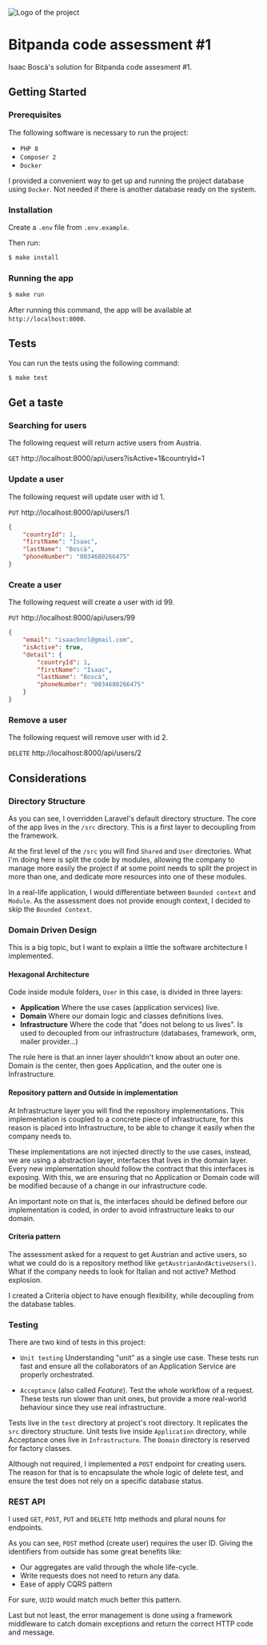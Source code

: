 ![Logo of the project](https://cdn.bitpanda.com/media/redesign/bitpanda-logo.svg)

# Bitpanda code assessment #1

Isaac Boscà's solution for Bitpanda code assesment #1.

## Getting Started

### Prerequisites

The following software is necessary to run the project:

- `PHP 8`
- `Composer 2`
- `Docker`

I provided a convenient way to get up and running the project database using `Docker`.
Not needed if there is another database ready on the system.

### Installation

Create a `.env` file from `.env.example`.

Then run:

```bash
$ make install
```

### Running the app

```bash
$ make run
```
After running this command, the app will be available at `http://localhost:8000`.

## Tests

You can run the tests using the following command:

```bash
$ make test
```

## Get a taste

### Searching for users

The following request will return active users from Austria.

`GET` http://localhost:8000/api/users?isActive=1&countryId=1


### Update a user

The following request will update user with id 1.

`PUT` http://localhost:8000/api/users/1

```json
{
    "countryId": 1,
    "firstName": "Isaac",
    "lastName": "Boscà",
    "phoneNumber": "0034680266475"
}
```

### Create a user

The following request will create a user with id 99.

`PUT` http://localhost:8000/api/users/99

```json
{
    "email": "isaacbncl@gmail.com",
    "isActive": true,
    "detail": {
        "countryId": 1,
        "firstName": "Isaac",
        "lastName": "Boscà",
        "phoneNumber": "0034680266475"
    }
}
```

### Remove a user

The following request will remove user with id 2.

`DELETE` http://localhost:8000/api/users/2


## Considerations

### Directory Structure

As you can see, I overridden Laravel's default directory structure. 
The core of the app lives in the `/src` directory. This is a first layer to decoupling from the framework.

At the first level of the `/src` you will find `Shared` and `User` directories.
What I'm doing here is split the code by modules, allowing the company to manage more easily the project if at some point needs to split the project in more than one, and dedicate more resources into one of these modules.

In a real-life application, I would differentiate between `Bounded context` and `Module`. As the assessment does not provide enough context, I decided to skip the `Bounded Context`.

### Domain Driven Design

This is a big topic, but I want to explain a little the software architecture I implemented. 

#### Hexagonal Architecture

Code inside module folders, `User` in this case, is divided in three layers:

- **Application** Where the use cases (application services) live.
- **Domain** Where our domain logic and classes definitions lives.
- **Infrastructure** Where the code that "does not belong to us lives". Is used to decoupled from our infrastructure (databases, framework, orm, mailer provider...)

The rule here is that an inner layer shouldn't know about an outer one. Domain is the center, then goes Application, and the outer one is Infrastructure.

#### Repository pattern and Outside in implementation

At Infrastructure layer you will find the repository implementations.
This implementation is coupled to a concrete piece of infrastructure, for this reason is placed into Infrastructure, to be able to change it easily when the company needs to.

These implementations are not injected directly to the use cases, instead, we are using a abstraction layer, interfaces that lives in the domain layer.
Every new implementation should follow the contract that this interfaces is exposing. 
With this, we are ensuring that no Application or Domain code will be modified because of a change in our infrastructure code.

An important note on that is, the interfaces should be defined before our implementation is coded, in order to avoid infrastructure leaks to our domain.

#### Criteria pattern

The assessment asked for a request to get Austrian and active users, so what we could do is a repository method like `getAustrianAndActiveUsers()`.
What if the company needs to look for Italian and not active? Method explosion.

I created a Criteria object to have enough flexibility, while decoupling from the database tables.

### Testing

There are two kind of tests in this project:

- `Unit testing` Understanding "unit" as a single use case. These tests run fast and ensure all the collaborators of an Application Service are properly orchestrated.

- `Acceptance` (also called *Feature*). Test the whole workflow of a request. These tests run slower than unit ones, but provide a more real-world behaviour since they use real infrastructure.

Tests live in the `test` directory at project's root directory. It replicates the `src` directory structure.
Unit tests live inside `Application` directory, while Acceptance ones live in `Infrastructure`. The `Domain` directory is reserved for factory classes.

Although not required, I implemented a `POST` endpoint for creating users. The reason for that is to encapsulate the whole logic of delete test, and ensure the test does not rely on a specific database status.


### REST API

I used `GET`, `POST`, `PUT` and `DELETE` http methods and plural nouns for endpoints.

As you can see, `POST` method (create user) requires the user ID.
Giving the identifiers from outside has some great benefits like:

- Our aggregates are valid through the whole life-cycle.
- Write requests does not need to return any data.
- Ease of apply CQRS pattern

For sure, `UUID` would match much better this pattern.

Last but not least, the error management is done using a framework middleware to catch domain exceptions and return the correct HTTP code and message.
